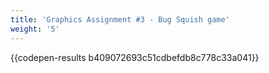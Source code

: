```yaml
---
title: 'Graphics Assignment #3 - Bug Squish game'
weight: '5'
---
```

{{codepen-results b409072693c51cdbefdb8c778c33a041}}

